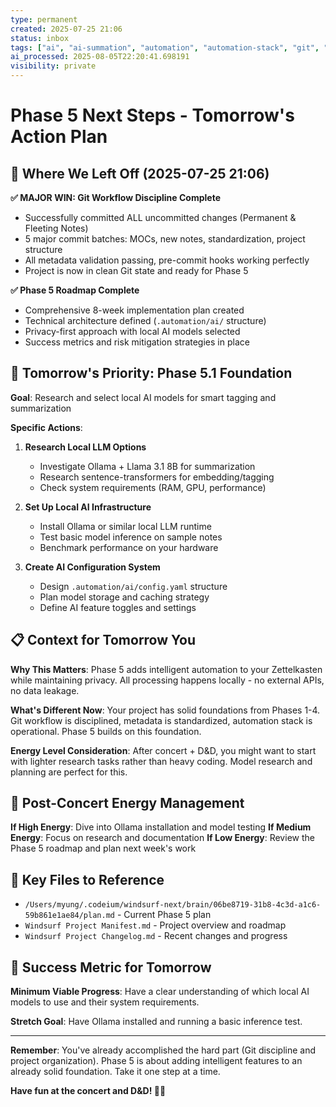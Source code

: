 ```yaml
---
type: permanent
created: 2025-07-25 21:06
status: inbox
tags: ["ai", "ai-summation", "automation", "automation-stack", "git", "git-workflow", "local-llm", "metadata-standardization"]
ai_processed: 2025-08-05T22:20:41.698191
visibility: private
---
```

# Phase 5 Next Steps - Tomorrow's Action Plan

## 🎯 Where We Left Off (2025-07-25 21:06)

**✅ MAJOR WIN: Git Workflow Discipline Complete**
- Successfully committed ALL uncommitted changes (Permanent & Fleeting Notes)
- 5 major commit batches: MOCs, new notes, standardization, project structure
- All metadata validation passing, pre-commit hooks working perfectly
- Project is now in clean Git state and ready for Phase 5

**✅ Phase 5 Roadmap Complete**
- Comprehensive 8-week implementation plan created
- Technical architecture defined (`.automation/ai/` structure)
- Privacy-first approach with local AI models selected
- Success metrics and risk mitigation strategies in place

## 🚀 Tomorrow's Priority: Phase 5.1 Foundation

**Goal**: Research and select local AI models for smart tagging and summarization

**Specific Actions**:
1. **Research Local LLM Options**
   - Investigate Ollama + Llama 3.1 8B for summarization
   - Research sentence-transformers for embedding/tagging
   - Check system requirements (RAM, GPU, performance)

2. **Set Up Local AI Infrastructure**
   - Install Ollama or similar local LLM runtime
   - Test basic model inference on sample notes
   - Benchmark performance on your hardware

3. **Create AI Configuration System**
   - Design `.automation/ai/config.yaml` structure
   - Plan model storage and caching strategy
   - Define AI feature toggles and settings

## 📋 Context for Tomorrow You

**Why This Matters**: Phase 5 adds intelligent automation to your Zettelkasten while maintaining privacy. All processing happens locally - no external APIs, no data leakage.

**What's Different Now**: Your project has solid foundations from Phases 1-4. Git workflow is disciplined, metadata is standardized, automation stack is operational. Phase 5 builds on this foundation.

**Energy Level Consideration**: After concert + D&D, you might want to start with lighter research tasks rather than heavy coding. Model research and planning are perfect for this.

## 🎵 Post-Concert Energy Management

**If High Energy**: Dive into Ollama installation and model testing
**If Medium Energy**: Focus on research and documentation
**If Low Energy**: Review the Phase 5 roadmap and plan next week's work

## 📁 Key Files to Reference

- `/Users/myung/.codeium/windsurf-next/brain/06be8719-31b8-4c3d-a1c6-59b861e1ae84/plan.md` - Current Phase 5 plan
- `Windsurf Project Manifest.md` - Project overview and roadmap
- `Windsurf Project Changelog.md` - Recent changes and progress

## 🎯 Success Metric for Tomorrow

**Minimum Viable Progress**: Have a clear understanding of which local AI models to use and their system requirements.

**Stretch Goal**: Have Ollama installed and running a basic inference test.

---

**Remember**: You've already accomplished the hard part (Git discipline and project organization). Phase 5 is about adding intelligent features to an already solid foundation. Take it one step at a time.

**Have fun at the concert and D&D! 🎸🎲**

